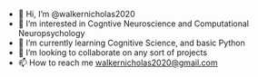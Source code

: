 - 👋 Hi, I’m @walkernicholas2020
- 👀 I’m interested in Cogntive Neuroscience and Computational Neuropsychology
- 🌱 I’m currently learning Cognitive Science, and basic Python
- 💞️ I’m looking to collaborate on any sort of projects
- 📫 How to reach me walkernicholas2020@gmail.com

<!---
walkernicholas2020/walkernicholas2020 is a ✨ special ✨ repository because its `README.md` (this file) appears on your GitHub profile.
You can click the Preview link to take a look at your changes.
--->
